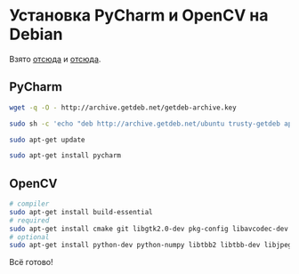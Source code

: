 Установка PyCharm и OpenCV на Debian
============================
Взято [отсюда](http://thelinuxfaq.com/296-how-to-install-pycharm-on-ubuntu-14-04-debian-7-linux-mint-17) и [отсюда](http://docs.opencv.org/doc/tutorials/introduction/linux_install/linux_install.html).

PyCharm
--------------
``` bash
wget -q -O - http://archive.getdeb.net/getdeb-archive.key

sudo sh -c 'echo "deb http://archive.getdeb.net/ubuntu trusty-getdeb apps" >> /etc/apt/sources.list.d/getdeb.list'

sudo apt-get update

sudo apt-get install pycharm
```

OpenCV
--------------
``` bash
# compiler
sudo apt-get install build-essential
# required
sudo apt-get install cmake git libgtk2.0-dev pkg-config libavcodec-dev libavformat-dev libswscale-dev libgtk2.0-dev
# optional
sudo apt-get install python-dev python-numpy libtbb2 libtbb-dev libjpeg-dev libpng-dev libjasper-dev libdc1394-22-dev
```

Всё готово!
